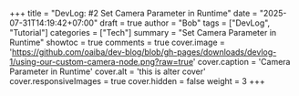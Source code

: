 ﻿+++
title = "DevLog: #2 Set Camera Parameter in Runtime"
date = "2025-07-31T14:19:42+07:00"
draft = true 
author = "Bob"
tags = ["DevLog", "Tutorial"]
categories = ["Tech"]
summary = "Set Camera Parameter in Runtime"
showtoc = true
comments = true
cover.image = 'https://github.com/oaiba/dev-blog/blob/gh-pages/downloads/devlog-1/using-our-custom-camera-node.png?raw=true'
cover.caption = 'Camera Parameter in Runtime'
cover.alt = 'this is alter cover'
cover.responsiveImages = true
cover.hidden = false
weight = 3
+++

